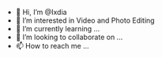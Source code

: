 - 👋 Hi, I’m @Ixdia
- 👀 I’m interested in Video and Photo Editing
- 🌱 I’m currently learning ...
- 💞️ I’m looking to collaborate on ...
- 📫 How to reach me ...

<!---
Ixdia/Ixdia is a ✨ special ✨ repository because its `README.md` (this file) appears on your GitHub profile.
You can click the Preview link to take a look at your changes.
--->

